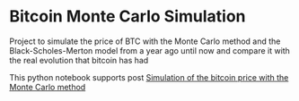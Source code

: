 # Bitcoin Monte Carlo Simulation

Project to simulate the price of BTC with the Monte Carlo method and the Black-Scholes-Merton model from a year ago until now and compare it with the real evolution that bitcoin has had

This python notebook supports post [Simulation of the bitcoin price with the Monte Carlo method](https://bgeometrics.com/2022/12/04/simulation-of-the-bitcoin-price-with-the-monte-carlo-method/)
